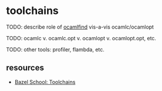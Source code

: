 toolchains
==========

TODO: describe role of
[ocamlfind](http://projects.camlcity.org/projects/dl/findlib-1.8.1/doc/ref-html/r17.html#OCAMLFIND.OCAMLOPT)
vis-a-vis ocamlc/ocamlopt

TODO: ocamlc v. ocamlc.opt v. ocamlopt v. ocamlopt.opt, etc.

TODO: other tools: profiler, flambda, etc.

resources
---------

-   [Bazel School:
    Toolchains](https://john-millikin.com/bazel-school/toolchains)
